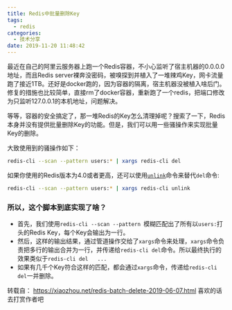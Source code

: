 ```yaml
---
title: Redis中批量删除Key
tags:
  - redis
categories:
  - 技术分享
date: 2019-11-20 11:48:42
---
```




最近在自己的阿里云服务器上跑一个Redis容器，不小心监听了宿主机器的0.0.0.0地址，而且Redis server裸奔没密码，被嗅探到并植入了一堆辣鸡Key，网卡流量跑了接近1TB。还好是docker跑的，因为容器的隔离，宿主机器没被植入啥后门。修复的措施也比较简单，直接rm了docker容器，重新跑了一个redis，把端口修改为只监听127.0.0.1的本机地址，问题解决。

等等，容器的安全搞定了，那一堆Redis的Key怎么清理掉呢？搜索了一下，Redis本身并没有提供批量删除Key的功能。但是，我们可以用一些骚操作来实现批量Key的删除。

<!--more-->

大致使用到的骚操作如下：

```bash
redis-cli --scan --pattern users:* | xargs redis-cli del
```

如果你使用的Redis版本为4.0或者更高，还可以使用[`unlink`](https://redis.io/commands/unlink)命令来替代`del`命令:

```bash
redis-cli --scan --pattern users:* | xargs redis-cli unlink
```

### 所以，这个脚本到底实现了啥？

- 首先，我们使用`redis-cli --scan --pattern `模糊匹配出了所有以`users:`打头的Redis Key，每个Key会输出为一行。
- 然后，这样的输出结果，通过管道操作交给了`xargs`命令来处理，`xargs`命令负责把多行的输出合并为一行，并传递给`redis-cli del`命令。所以最终执行的效果类似于`redis-cli del   ...`
- 如果有几千个Key符合这样的匹配，都会通过`xargs`命令，传递给`redis-cli del`一并删除。



转载自： https://xiaozhou.net/redis-batch-delete-2019-06-07.html  喜欢的话去打赏作者吧